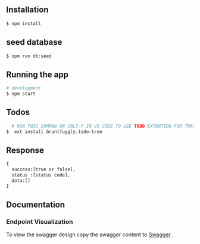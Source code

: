  ## Installation

```bash
$ npm install
```

## seed database

```bash
$ npm run db:seed
```
## Running the app

```bash
# development
$ npm start
 ```
## Todos 

```bash
  # RUN THIS COMMAN ON CRLT-P IN VS CODE TO USE TODO EXTENTION FOR TRACKING TODOS IN THE PROJECT
$  ext install Gruntfuggly.todo-tree
```

 

## Response

```bash
{
  success:[true or false],
  status :[status code],
  data:[]
}
```
## Documentation
 
### Endpoint Visualization

 To view the swagger design copy the swagger content to [Swagger](https://editor.swagger.io/) .
 
 

 